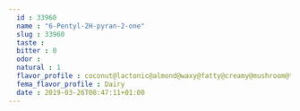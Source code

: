 ```yaml
---
  id : 33960
  name : "6-Pentyl-2H-pyran-2-one"
  slug : 33960
  taste : 
  bitter : 0
  odor : 
  natural : 1
  flavor_profile : coconut@lactonic@almond@waxy@fatty@creamy@mushroom@tonka
  fema_flavor_profile : Dairy
  date : 2019-03-26T08:47:11+01:00
---
```



